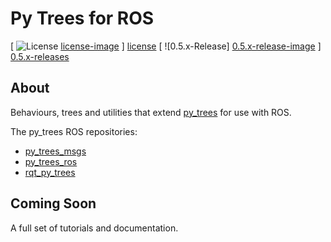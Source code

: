 # Py Trees for ROS

[ ![License] [license-image] ] [license]
[ ![0.5.x-Release] [0.5.x-release-image] ] [0.5.x-releases]

[license-image]: https://img.shields.io/badge/License-BSD%203--Clause-orange.svg?style=plastic
[license]: LICENSE

[0.5.x-release-image]: http://img.shields.io/badge/release-0.5.x-blue.svg?style=plastic
[0.5.x-releases]: https://github.com/stonier/py_trees/tree/release/0.5-kinetic

## About

Behaviours, trees and utilities that extend [py_trees](https://github.com/stonier/py_trees) for use
with ROS.

The py_trees ROS repositories:

* [py_trees_msgs](https://github.com/stonier/py_trees_msgs)
* [py_trees_ros](https://github.com/stonier/py_trees_ros)
* [rqt_py_trees](https://github.com/stonier/rqt_py_trees)

## Coming Soon

A full set of tutorials and documentation.
